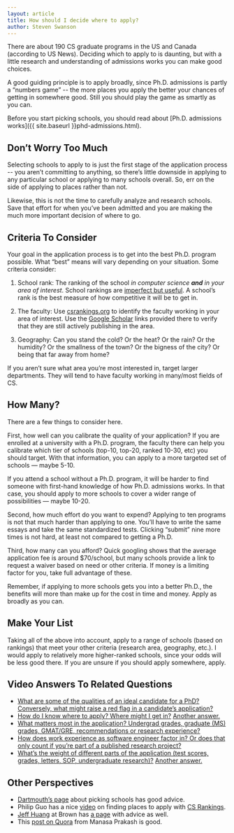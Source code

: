 ```yaml
---
layout: article
title: How should I decide where to apply?
author: Steven Swanson
---
```



There are about 190 CS graduate programs in the US and Canada (according to US News).  Deciding which to apply to is daunting, but with a little research and understanding of admissions works you can make good choices.

A good guiding principle is to apply broadly, since Ph.D. admissions is partly a “numbers game” -- the more places you apply the better your chances of getting in somewhere good.  Still you should play the game as smartly as you can.

Before you start picking schools, you should read about [Ph.D. admissions works]({{ site.baseurl }}phd-admissions.html).

## Don’t Worry Too Much

Selecting schools to apply to is just the first stage of the application process -- you aren’t committing to anything, so there’s little downside in applying to any particular school or applying to many schools overall.  So, err on the side of applying to places rather than not.

Likewise, this is not the time to carefully analyze and research schools.  Save that effort for when you’ve been admitted and you are making the much more important decision of where to go.

## Criteria To Consider

Your goal in the application process is to get into the best Ph.D. program possible.  What “best” means will vary depending on your situation.  Some criteria consider:

1. School rank: The ranking of the school _in computer science __and__ in your area of interest_.  School rankings are [imperfect but useful](link).  A school’s rank is the best measure of how competitive it will be to get in.

2. The faculty:  Use [csrankings.org]( [http://csrankings.org](http://csrankings.org/) ) to identify the faculty working in your area of interest.  Use the [Google Scholar]( [https://scholar.google.com/](https://scholar.google.com/) ) links provided there to verify that they are still actively publishing in the area.

3. Geography:  Can you stand the cold? Or the heat? Or the rain? Or the humidity?  Or the smallness of the town?  Or the bigness of the city? Or being that far away from home?

If you aren’t sure what area you’re most interested in, target larger departments.  They will tend to have faculty working in many/most fields of CS.

## How Many?

There are a few things to consider here.

First, how well can you calibrate the quality of your application?  If you are enrolled at a university with a Ph.D. program, the faculty there can help you calibrate which tier of schools (top-10, top-20, ranked 10-30, etc) you should target.  With that information, you can apply to a more targeted set of schools — maybe 5-10.

If you attend a school without a Ph.D. program, it will be harder to find someone with first-hand knowledge of how Ph.D. admissions works.  In that case, you should apply to more schools to cover a wider range of possibilities — maybe 10-20.

Second, how much effort do you want to expend?  Applying to ten programs is not that much harder than applying to one.  You’ll have to write the same essays and take the same standardized tests.  Clicking “submit” nine more times is not hard, at least not compared to getting a Ph.D.  

Third, how many can you afford?  Quick googling shows that the average application fee is around $70/school, but many schools provide a link to request a waiver based on need or other criteria.  If money is a limiting factor for you, take full advantage of these.

Remember, if applying to more schools gets you into a better Ph.D., the benefits will more than make up for the cost in time and money.  Apply as broadly as you can.


## Make Your List

Taking all of the above into account, apply to a range of schools (based on rankings) that meet your other criteria (research area, geography, etc.).  I would apply to relatively more higher-ranked schools, since your odds will be less good there.  If you are unsure if you should apply somewhere, apply.

## Video Answers To Related Questions

* [What are some of the qualities of an ideal candidate for a PhD? Conversely, what might raise a red flag in a candidate’s application?](https://youtu.be/thZdtIQ3i_g?t=934)
* [How do I know where to apply? Where might I get in?](https://youtu.be/BWJKhhgPcf4?t=2144) [Another answer.](https://youtu.be/BWJKhhgPcf4?t=457)
* [What matters most in the application? Undergrad grades, graduate (MS) grades, GMAT/GRE, recommendations or research experience?](https://youtu.be/thZdtIQ3i_g?t=1123)
* [How does work experience as software engineer factor in? Or does that only count if you’re part of a published research project?](https://youtu.be/thZdtIQ3i_g?t=1696)
* [What’s the weight of different parts of the application (test scores, grades, letters, SOP, undergraduate research)?](https://youtu.be/thZdtIQ3i_g?t=934) [Another answer.](https://youtu.be/BWJKhhgPcf4?t=451)


## Other Perspectives

* [Dartmouth’s page](https://web.cs.dartmouth.edu/undergraduate/graduate-school-advice#How%20do%20I%20pick%20a%20list%20of%20programs%20to%20apply%20to?) about picking schools has good advice.
* Philip Guo has a nice [video](https://www.youtube.com/watch?v=hOSl3xPmHiQ&t=231s&ab_channel=PhilipGuo) on finding places to apply with [CS Rankings](http://csrankings.org).
* [Jeff Huang](https://jeffhuang.com/) at Brown has [a page](https://jeffhuang.com/finding_computer_science_phd/) with advice as well.
* This [post on Quora](https://qr.ae/pN0aiy) from Manasa Prakash is good.
